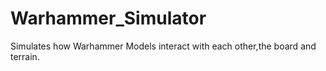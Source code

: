 # Warhammer_Simulator
Simulates how Warhammer Models interact with each other,the board and terrain. 
